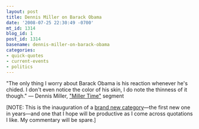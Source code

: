 ```yaml
---
layout: post
title: Dennis Miller on Barack Obama
date: '2008-07-25 22:30:49 -0700'
mt_id: 1314
blog_id: 1
post_id: 1314
basename: dennis-miller-on-barack-obama
categories:
- quick-quotes
- current-events
- politics
---
```

<p>
"The only thing I worry about Barack Obama is his reaction whenever he's chided. I don't even notice the color of his skin, I do note the thinness of it though." &#x2014; Dennis Miller, <a href="http://www.foxnews.com/video2/video08.html?maven_referralObject=896659" title="In the last 30 seconds or so of the show">"Miller Time"</a> segment
</p>
<p>
[NOTE: This is the inauguration of a <a href="http://bbrown.info/categories/Quick%20Quotes.aspx">brand new category</a>&#x2014;the first new one in years&#x2014;and one that I hope will be productive as I come across quotations I like. My commentary will be spare.]
</p>
